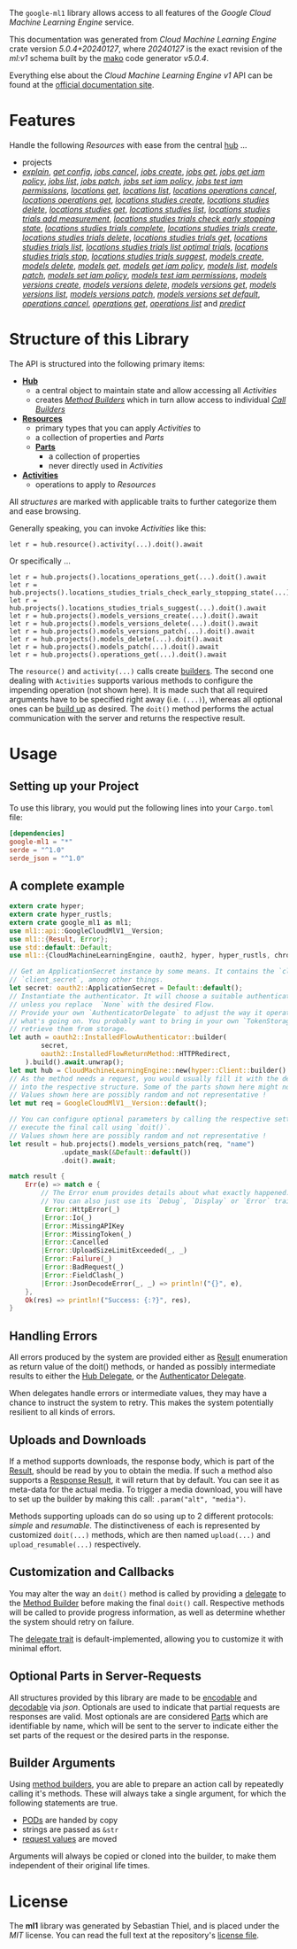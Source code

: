 <!---
DO NOT EDIT !
This file was generated automatically from 'src/generator/templates/api/README.md.mako'
DO NOT EDIT !
-->
The `google-ml1` library allows access to all features of the *Google Cloud Machine Learning Engine* service.

This documentation was generated from *Cloud Machine Learning Engine* crate version *5.0.4+20240127*, where *20240127* is the exact revision of the *ml:v1* schema built by the [mako](http://www.makotemplates.org/) code generator *v5.0.4*.

Everything else about the *Cloud Machine Learning Engine* *v1* API can be found at the
[official documentation site](https://cloud.google.com/ml/).
# Features

Handle the following *Resources* with ease from the central [hub](https://docs.rs/google-ml1/5.0.4+20240127/google_ml1/CloudMachineLearningEngine) ... 

* projects
 * [*explain*](https://docs.rs/google-ml1/5.0.4+20240127/google_ml1/api::ProjectExplainCall), [*get config*](https://docs.rs/google-ml1/5.0.4+20240127/google_ml1/api::ProjectGetConfigCall), [*jobs cancel*](https://docs.rs/google-ml1/5.0.4+20240127/google_ml1/api::ProjectJobCancelCall), [*jobs create*](https://docs.rs/google-ml1/5.0.4+20240127/google_ml1/api::ProjectJobCreateCall), [*jobs get*](https://docs.rs/google-ml1/5.0.4+20240127/google_ml1/api::ProjectJobGetCall), [*jobs get iam policy*](https://docs.rs/google-ml1/5.0.4+20240127/google_ml1/api::ProjectJobGetIamPolicyCall), [*jobs list*](https://docs.rs/google-ml1/5.0.4+20240127/google_ml1/api::ProjectJobListCall), [*jobs patch*](https://docs.rs/google-ml1/5.0.4+20240127/google_ml1/api::ProjectJobPatchCall), [*jobs set iam policy*](https://docs.rs/google-ml1/5.0.4+20240127/google_ml1/api::ProjectJobSetIamPolicyCall), [*jobs test iam permissions*](https://docs.rs/google-ml1/5.0.4+20240127/google_ml1/api::ProjectJobTestIamPermissionCall), [*locations get*](https://docs.rs/google-ml1/5.0.4+20240127/google_ml1/api::ProjectLocationGetCall), [*locations list*](https://docs.rs/google-ml1/5.0.4+20240127/google_ml1/api::ProjectLocationListCall), [*locations operations cancel*](https://docs.rs/google-ml1/5.0.4+20240127/google_ml1/api::ProjectLocationOperationCancelCall), [*locations operations get*](https://docs.rs/google-ml1/5.0.4+20240127/google_ml1/api::ProjectLocationOperationGetCall), [*locations studies create*](https://docs.rs/google-ml1/5.0.4+20240127/google_ml1/api::ProjectLocationStudyCreateCall), [*locations studies delete*](https://docs.rs/google-ml1/5.0.4+20240127/google_ml1/api::ProjectLocationStudyDeleteCall), [*locations studies get*](https://docs.rs/google-ml1/5.0.4+20240127/google_ml1/api::ProjectLocationStudyGetCall), [*locations studies list*](https://docs.rs/google-ml1/5.0.4+20240127/google_ml1/api::ProjectLocationStudyListCall), [*locations studies trials add measurement*](https://docs.rs/google-ml1/5.0.4+20240127/google_ml1/api::ProjectLocationStudyTrialAddMeasurementCall), [*locations studies trials check early stopping state*](https://docs.rs/google-ml1/5.0.4+20240127/google_ml1/api::ProjectLocationStudyTrialCheckEarlyStoppingStateCall), [*locations studies trials complete*](https://docs.rs/google-ml1/5.0.4+20240127/google_ml1/api::ProjectLocationStudyTrialCompleteCall), [*locations studies trials create*](https://docs.rs/google-ml1/5.0.4+20240127/google_ml1/api::ProjectLocationStudyTrialCreateCall), [*locations studies trials delete*](https://docs.rs/google-ml1/5.0.4+20240127/google_ml1/api::ProjectLocationStudyTrialDeleteCall), [*locations studies trials get*](https://docs.rs/google-ml1/5.0.4+20240127/google_ml1/api::ProjectLocationStudyTrialGetCall), [*locations studies trials list*](https://docs.rs/google-ml1/5.0.4+20240127/google_ml1/api::ProjectLocationStudyTrialListCall), [*locations studies trials list optimal trials*](https://docs.rs/google-ml1/5.0.4+20240127/google_ml1/api::ProjectLocationStudyTrialListOptimalTrialCall), [*locations studies trials stop*](https://docs.rs/google-ml1/5.0.4+20240127/google_ml1/api::ProjectLocationStudyTrialStopCall), [*locations studies trials suggest*](https://docs.rs/google-ml1/5.0.4+20240127/google_ml1/api::ProjectLocationStudyTrialSuggestCall), [*models create*](https://docs.rs/google-ml1/5.0.4+20240127/google_ml1/api::ProjectModelCreateCall), [*models delete*](https://docs.rs/google-ml1/5.0.4+20240127/google_ml1/api::ProjectModelDeleteCall), [*models get*](https://docs.rs/google-ml1/5.0.4+20240127/google_ml1/api::ProjectModelGetCall), [*models get iam policy*](https://docs.rs/google-ml1/5.0.4+20240127/google_ml1/api::ProjectModelGetIamPolicyCall), [*models list*](https://docs.rs/google-ml1/5.0.4+20240127/google_ml1/api::ProjectModelListCall), [*models patch*](https://docs.rs/google-ml1/5.0.4+20240127/google_ml1/api::ProjectModelPatchCall), [*models set iam policy*](https://docs.rs/google-ml1/5.0.4+20240127/google_ml1/api::ProjectModelSetIamPolicyCall), [*models test iam permissions*](https://docs.rs/google-ml1/5.0.4+20240127/google_ml1/api::ProjectModelTestIamPermissionCall), [*models versions create*](https://docs.rs/google-ml1/5.0.4+20240127/google_ml1/api::ProjectModelVersionCreateCall), [*models versions delete*](https://docs.rs/google-ml1/5.0.4+20240127/google_ml1/api::ProjectModelVersionDeleteCall), [*models versions get*](https://docs.rs/google-ml1/5.0.4+20240127/google_ml1/api::ProjectModelVersionGetCall), [*models versions list*](https://docs.rs/google-ml1/5.0.4+20240127/google_ml1/api::ProjectModelVersionListCall), [*models versions patch*](https://docs.rs/google-ml1/5.0.4+20240127/google_ml1/api::ProjectModelVersionPatchCall), [*models versions set default*](https://docs.rs/google-ml1/5.0.4+20240127/google_ml1/api::ProjectModelVersionSetDefaultCall), [*operations cancel*](https://docs.rs/google-ml1/5.0.4+20240127/google_ml1/api::ProjectOperationCancelCall), [*operations get*](https://docs.rs/google-ml1/5.0.4+20240127/google_ml1/api::ProjectOperationGetCall), [*operations list*](https://docs.rs/google-ml1/5.0.4+20240127/google_ml1/api::ProjectOperationListCall) and [*predict*](https://docs.rs/google-ml1/5.0.4+20240127/google_ml1/api::ProjectPredictCall)




# Structure of this Library

The API is structured into the following primary items:

* **[Hub](https://docs.rs/google-ml1/5.0.4+20240127/google_ml1/CloudMachineLearningEngine)**
    * a central object to maintain state and allow accessing all *Activities*
    * creates [*Method Builders*](https://docs.rs/google-ml1/5.0.4+20240127/google_ml1/client::MethodsBuilder) which in turn
      allow access to individual [*Call Builders*](https://docs.rs/google-ml1/5.0.4+20240127/google_ml1/client::CallBuilder)
* **[Resources](https://docs.rs/google-ml1/5.0.4+20240127/google_ml1/client::Resource)**
    * primary types that you can apply *Activities* to
    * a collection of properties and *Parts*
    * **[Parts](https://docs.rs/google-ml1/5.0.4+20240127/google_ml1/client::Part)**
        * a collection of properties
        * never directly used in *Activities*
* **[Activities](https://docs.rs/google-ml1/5.0.4+20240127/google_ml1/client::CallBuilder)**
    * operations to apply to *Resources*

All *structures* are marked with applicable traits to further categorize them and ease browsing.

Generally speaking, you can invoke *Activities* like this:

```Rust,ignore
let r = hub.resource().activity(...).doit().await
```

Or specifically ...

```ignore
let r = hub.projects().locations_operations_get(...).doit().await
let r = hub.projects().locations_studies_trials_check_early_stopping_state(...).doit().await
let r = hub.projects().locations_studies_trials_suggest(...).doit().await
let r = hub.projects().models_versions_create(...).doit().await
let r = hub.projects().models_versions_delete(...).doit().await
let r = hub.projects().models_versions_patch(...).doit().await
let r = hub.projects().models_delete(...).doit().await
let r = hub.projects().models_patch(...).doit().await
let r = hub.projects().operations_get(...).doit().await
```

The `resource()` and `activity(...)` calls create [builders][builder-pattern]. The second one dealing with `Activities` 
supports various methods to configure the impending operation (not shown here). It is made such that all required arguments have to be 
specified right away (i.e. `(...)`), whereas all optional ones can be [build up][builder-pattern] as desired.
The `doit()` method performs the actual communication with the server and returns the respective result.

# Usage

## Setting up your Project

To use this library, you would put the following lines into your `Cargo.toml` file:

```toml
[dependencies]
google-ml1 = "*"
serde = "^1.0"
serde_json = "^1.0"
```

## A complete example

```Rust
extern crate hyper;
extern crate hyper_rustls;
extern crate google_ml1 as ml1;
use ml1::api::GoogleCloudMlV1__Version;
use ml1::{Result, Error};
use std::default::Default;
use ml1::{CloudMachineLearningEngine, oauth2, hyper, hyper_rustls, chrono, FieldMask};

// Get an ApplicationSecret instance by some means. It contains the `client_id` and 
// `client_secret`, among other things.
let secret: oauth2::ApplicationSecret = Default::default();
// Instantiate the authenticator. It will choose a suitable authentication flow for you, 
// unless you replace  `None` with the desired Flow.
// Provide your own `AuthenticatorDelegate` to adjust the way it operates and get feedback about 
// what's going on. You probably want to bring in your own `TokenStorage` to persist tokens and
// retrieve them from storage.
let auth = oauth2::InstalledFlowAuthenticator::builder(
        secret,
        oauth2::InstalledFlowReturnMethod::HTTPRedirect,
    ).build().await.unwrap();
let mut hub = CloudMachineLearningEngine::new(hyper::Client::builder().build(hyper_rustls::HttpsConnectorBuilder::new().with_native_roots().https_or_http().enable_http1().build()), auth);
// As the method needs a request, you would usually fill it with the desired information
// into the respective structure. Some of the parts shown here might not be applicable !
// Values shown here are possibly random and not representative !
let mut req = GoogleCloudMlV1__Version::default();

// You can configure optional parameters by calling the respective setters at will, and
// execute the final call using `doit()`.
// Values shown here are possibly random and not representative !
let result = hub.projects().models_versions_patch(req, "name")
             .update_mask(&Default::default())
             .doit().await;

match result {
    Err(e) => match e {
        // The Error enum provides details about what exactly happened.
        // You can also just use its `Debug`, `Display` or `Error` traits
         Error::HttpError(_)
        |Error::Io(_)
        |Error::MissingAPIKey
        |Error::MissingToken(_)
        |Error::Cancelled
        |Error::UploadSizeLimitExceeded(_, _)
        |Error::Failure(_)
        |Error::BadRequest(_)
        |Error::FieldClash(_)
        |Error::JsonDecodeError(_, _) => println!("{}", e),
    },
    Ok(res) => println!("Success: {:?}", res),
}

```
## Handling Errors

All errors produced by the system are provided either as [Result](https://docs.rs/google-ml1/5.0.4+20240127/google_ml1/client::Result) enumeration as return value of
the doit() methods, or handed as possibly intermediate results to either the 
[Hub Delegate](https://docs.rs/google-ml1/5.0.4+20240127/google_ml1/client::Delegate), or the [Authenticator Delegate](https://docs.rs/yup-oauth2/*/yup_oauth2/trait.AuthenticatorDelegate.html).

When delegates handle errors or intermediate values, they may have a chance to instruct the system to retry. This 
makes the system potentially resilient to all kinds of errors.

## Uploads and Downloads
If a method supports downloads, the response body, which is part of the [Result](https://docs.rs/google-ml1/5.0.4+20240127/google_ml1/client::Result), should be
read by you to obtain the media.
If such a method also supports a [Response Result](https://docs.rs/google-ml1/5.0.4+20240127/google_ml1/client::ResponseResult), it will return that by default.
You can see it as meta-data for the actual media. To trigger a media download, you will have to set up the builder by making
this call: `.param("alt", "media")`.

Methods supporting uploads can do so using up to 2 different protocols: 
*simple* and *resumable*. The distinctiveness of each is represented by customized 
`doit(...)` methods, which are then named `upload(...)` and `upload_resumable(...)` respectively.

## Customization and Callbacks

You may alter the way an `doit()` method is called by providing a [delegate](https://docs.rs/google-ml1/5.0.4+20240127/google_ml1/client::Delegate) to the 
[Method Builder](https://docs.rs/google-ml1/5.0.4+20240127/google_ml1/client::CallBuilder) before making the final `doit()` call. 
Respective methods will be called to provide progress information, as well as determine whether the system should 
retry on failure.

The [delegate trait](https://docs.rs/google-ml1/5.0.4+20240127/google_ml1/client::Delegate) is default-implemented, allowing you to customize it with minimal effort.

## Optional Parts in Server-Requests

All structures provided by this library are made to be [encodable](https://docs.rs/google-ml1/5.0.4+20240127/google_ml1/client::RequestValue) and 
[decodable](https://docs.rs/google-ml1/5.0.4+20240127/google_ml1/client::ResponseResult) via *json*. Optionals are used to indicate that partial requests are responses 
are valid.
Most optionals are are considered [Parts](https://docs.rs/google-ml1/5.0.4+20240127/google_ml1/client::Part) which are identifiable by name, which will be sent to 
the server to indicate either the set parts of the request or the desired parts in the response.

## Builder Arguments

Using [method builders](https://docs.rs/google-ml1/5.0.4+20240127/google_ml1/client::CallBuilder), you are able to prepare an action call by repeatedly calling it's methods.
These will always take a single argument, for which the following statements are true.

* [PODs][wiki-pod] are handed by copy
* strings are passed as `&str`
* [request values](https://docs.rs/google-ml1/5.0.4+20240127/google_ml1/client::RequestValue) are moved

Arguments will always be copied or cloned into the builder, to make them independent of their original life times.

[wiki-pod]: http://en.wikipedia.org/wiki/Plain_old_data_structure
[builder-pattern]: http://en.wikipedia.org/wiki/Builder_pattern
[google-go-api]: https://github.com/google/google-api-go-client

# License
The **ml1** library was generated by Sebastian Thiel, and is placed 
under the *MIT* license.
You can read the full text at the repository's [license file][repo-license].

[repo-license]: https://github.com/Byron/google-apis-rsblob/main/LICENSE.md

